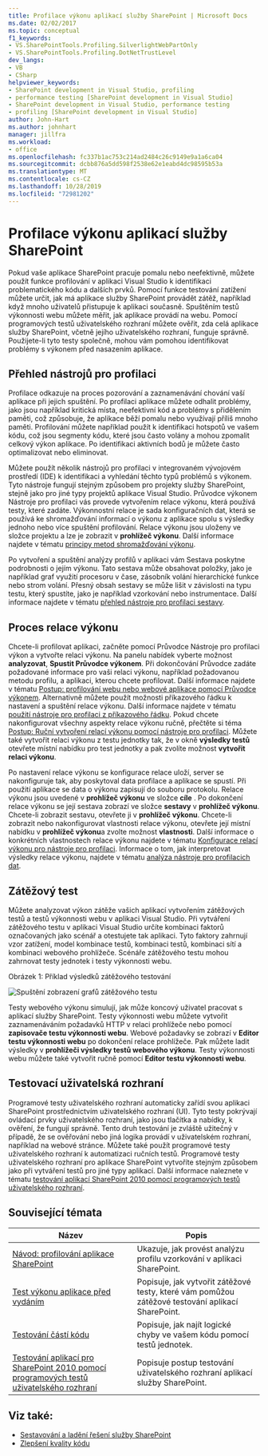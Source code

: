 ```yaml
---
title: Profilace výkonu aplikací služby SharePoint | Microsoft Docs
ms.date: 02/02/2017
ms.topic: conceptual
f1_keywords:
- VS.SharePointTools.Profiling.SilverlightWebPartOnly
- VS.SharePointTools.Profiling.DotNetTrustLevel
dev_langs:
- VB
- CSharp
helpviewer_keywords:
- SharePoint development in Visual Studio, profiling
- performance testing [SharePoint development in Visual Studio]
- SharePoint development in Visual Studio, performance testing
- profiling [SharePoint development in Visual Studio]
author: John-Hart
ms.author: johnhart
manager: jillfra
ms.workload:
- office
ms.openlocfilehash: fc337b1ac753c214ad2484c26c9149e9a1a6ca04
ms.sourcegitcommit: dcbb876a5dd598f2538e62e1eabd4dc98595b53a
ms.translationtype: MT
ms.contentlocale: cs-CZ
ms.lasthandoff: 10/28/2019
ms.locfileid: "72981202"
---
```

# <a name="profile-the-performance-of-sharepoint-applications"></a>Profilace výkonu aplikací služby SharePoint

Pokud vaše aplikace SharePoint pracuje pomalu nebo neefektivně, můžete použít funkce profilování v aplikaci Visual Studio k identifikaci problematického kódu a dalších prvků. Pomocí funkce testování zatížení můžete určit, jak má aplikace služby SharePoint provádět zátěž, například když mnoho uživatelů přistupuje k aplikaci současně. Spuštěním testů výkonnosti webu můžete měřit, jak aplikace provádí na webu. Pomocí programových testů uživatelského rozhraní můžete ověřit, zda celá aplikace služby SharePoint, včetně jejího uživatelského rozhraní, funguje správně. Použijete-li tyto testy společně, mohou vám pomohou identifikovat problémy s výkonem před nasazením aplikace.

## <a name="profile-tools-overview"></a>Přehled nástrojů pro profilaci

Profilace odkazuje na proces pozorování a zaznamenávání chování vaší aplikace při jejich spuštění. Po profilaci aplikace můžete odhalit problémy, jako jsou například kritická místa, neefektivní kód a problémy s přidělením paměti, což způsobuje, že aplikace běží pomalu nebo využívají příliš mnoho paměti. Profilování můžete například použít k identifikaci hotspotů ve vašem kódu, což jsou segmenty kódu, které jsou často volány a mohou zpomalit celkový výkon aplikace. Po identifikaci aktivních bodů je můžete často optimalizovat nebo eliminovat.

Můžete použít několik nástrojů pro profilaci v integrovaném vývojovém prostředí (IDE) k identifikaci a vyhledání těchto typů problémů s výkonem. Tyto nástroje fungují stejným způsobem pro projekty služby SharePoint, stejně jako pro jiné typy projektů aplikace Visual Studio. Průvodce výkonem Nástroje pro profilaci vás provede vytvořením relace výkonu, která používá testy, které zadáte. Výkonnostní relace je sada konfiguračních dat, která se používá ke shromažďování informací o výkonu z aplikace spolu s výsledky jednoho nebo více spuštění profilování. Relace výkonu jsou uloženy ve složce projektu a lze je zobrazit v **prohlížeč výkonu**. Další informace najdete v tématu [principy metod shromažďování výkonu](../profiling/understanding-performance-collection-methods.md).

Po vytvoření a spuštění analýzy profilů v aplikaci vám Sestava poskytne podrobnosti o jejím výkonu. Tato sestava může obsahovat položky, jako je například graf využití procesoru v čase, zásobník volání hierarchické funkce nebo strom volání. Přesný obsah sestavy se může lišit v závislosti na typu testu, který spustíte, jako je například vzorkování nebo instrumentace. Další informace najdete v tématu [přehled nástroje pro profilaci sestavy](../profiling/performance-report-overview.md).

## <a name="performance-session-process"></a>Proces relace výkonu

Chcete-li profilovat aplikaci, začněte pomocí Průvodce Nástroje pro profilaci výkon a vytvořte relaci výkonu. Na panelu nabídek vyberte možnost **analyzovat**, **Spustit Průvodce výkonem**. Při dokončování Průvodce zadáte požadované informace pro vaši relaci výkonu, například požadovanou metodu profilu, a aplikaci, kterou chcete profilovat. Další informace najdete v tématu [Postup: profilování webu nebo webové aplikace pomocí Průvodce výkonem](../profiling/how-to-collect-performance-data-for-a-web-site.md). Alternativně můžete použít možnosti příkazového řádku k nastavení a spuštění relace výkonu. Další informace najdete v tématu [použití nástroje pro profilaci z příkazového řádku](../profiling/using-the-profiling-tools-from-the-command-line.md). Pokud chcete nakonfigurovat všechny aspekty relace výkonu ručně, přečtěte si téma [Postup: Ruční vytvoření relací výkonu pomocí nástroje pro profilaci](../profiling/how-to-manually-create-performance-sessions.md). Můžete také vytvořit relaci výkonu z testu jednotky tak, že v okně **výsledky testů** otevřete místní nabídku pro test jednotky a pak zvolíte možnost **vytvořit relaci výkonu**.

Po nastavení relace výkonu se konfigurace relace uloží, server se nakonfiguruje tak, aby poskytoval data profilace a aplikace se spustí. Při použití aplikace se data o výkonu zapisují do souboru protokolu. Relace výkonu jsou uvedené v **prohlížeč výkonu** ve složce **cíle** . Po dokončení relace výkonu se její sestava zobrazí ve složce **sestavy** v **prohlížeč výkonu**. Chcete-li zobrazit sestavu, otevřete ji v **prohlížeč výkonu**. Chcete-li zobrazit nebo nakonfigurovat vlastnosti relace výkonu, otevřete její místní nabídku v **prohlížeč výkonu**a zvolte možnost **vlastnosti**. Další informace o konkrétních vlastnostech relace výkonu najdete v tématu [Konfigurace relací výkonu pro nástroje pro profilaci](../profiling/configuring-performance-sessions.md). Informace o tom, jak interpretovat výsledky relace výkonu, najdete v tématu [analýza nástroje pro profilacich dat](../profiling/analyzing-performance-tools-data.md).

## <a name="stress-test"></a>Zátěžový test

Můžete analyzovat výkon zátěže vašich aplikací vytvořením zátěžových testů a testů výkonnosti webu v aplikaci Visual Studio. Při vytváření zátěžového testu v aplikaci Visual Studio určíte kombinaci faktorů označovaných jako scénář a otestujete tak aplikaci. Tyto faktory zahrnují vzor zatížení, model kombinace testů, kombinaci testů, kombinaci sítí a kombinaci webového prohlížeče. Scénáře zátěžového testu mohou zahrnovat testy jednotek i testy výkonnosti webu.

Obrázek 1: Příklad výsledků zátěžového testování

![Spuštění zobrazení grafů zátěžového testu](../sharepoint/media/load-webgraphs.png "Spuštění zobrazení grafů zátěžového testu")

Testy webového výkonu simulují, jak může koncový uživatel pracovat s aplikací služby SharePoint. Testy výkonnosti webu můžete vytvořit zaznamenáváním požadavků HTTP v relaci prohlížeče nebo pomocí **zapisovače testu výkonnosti webu**. Webové požadavky se zobrazí v **Editor testu výkonnosti webu** po dokončení relace prohlížeče. Pak můžete ladit výsledky v **prohlížeči výsledky testů webového výkonu**. Testy výkonnosti webu můžete také vytvořit ručně pomocí **Editor testu výkonnosti webu**.

## <a name="test-user-interfaces"></a>Testovací uživatelská rozhraní

Programové testy uživatelského rozhraní automaticky zařídí svou aplikaci SharePoint prostřednictvím uživatelského rozhraní (UI). Tyto testy pokrývají ovládací prvky uživatelského rozhraní, jako jsou tlačítka a nabídky, k ověření, že fungují správně. Tento druh testování je zvláště užitečný v případě, že se ověřování nebo jiná logika provádí v uživatelském rozhraní, například na webové stránce. Můžete také použít programové testy uživatelského rozhraní k automatizaci ručních testů. Programové testy uživatelského rozhraní pro aplikace SharePoint vytvoříte stejným způsobem jako při vytváření testů pro jiné typy aplikací. Další informace naleznete v tématu [testování aplikací SharePoint 2010 pomocí programových testů uživatelského rozhraní](../test/testing-sharepoint-2010-applications-with-coded-ui-tests.md).

## <a name="related-topics"></a>Související témata

|Název|Popis|
|-----------|-----------------|
|[Návod: profilování aplikace SharePoint](../sharepoint/walkthrough-profiling-a-sharepoint-application.md)|Ukazuje, jak provést analýzu profilu vzorkování v aplikaci SharePoint.|
|[Test výkonu aplikace před vydáním](/azure/devops/test/load-test/run-performance-tests-app-before-release?view=vsts)|Popisuje, jak vytvořit zátěžové testy, které vám pomůžou zátěžové testování aplikací SharePoint.|
|[Testování částí kódu](../test/unit-test-your-code.md)|Popisuje, jak najít logické chyby ve vašem kódu pomocí testů jednotek.|
|[Testování aplikací pro SharePoint 2010 pomocí programových testů uživatelského rozhraní](../test/testing-sharepoint-2010-applications-with-coded-ui-tests.md)|Popisuje postup testování uživatelského rozhraní aplikací služby SharePoint.|

## <a name="see-also"></a>Viz také:

- [Sestavování a ladění řešení služby SharePoint](../sharepoint/building-and-debugging-sharepoint-solutions.md)
- [Zlepšení kvality kódu](../test/improve-code-quality.md)